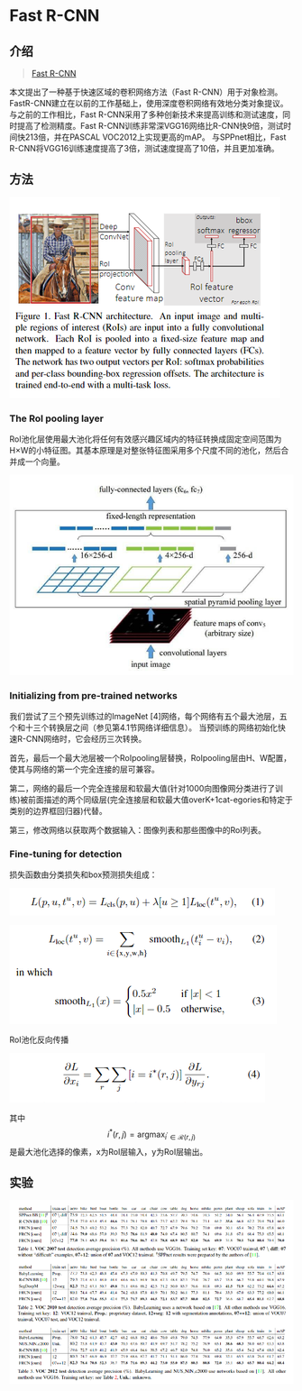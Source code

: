 # Fast R-CNN

## 介绍

> [Fast R-CNN](http://www.cv-foundation.org/openaccess/content_iccv_2015/papers/Girshick_Fast_R-CNN_ICCV_2015_paper.pdf)

本文提出了一种基于快速区域的卷积网络方法（Fast R-CNN）用于对象检测。 FastR-CNN建立在以前的工作基础上，使用深度卷积网络有效地分类对象提议。 与之前的工作相比，Fast R-CNN采用了多种创新技术来提高训练和测试速度，同时提高了检测精度。Fast R-CNN训练非常深VGG16网络比R-CNN快9倍，测试时间快213倍，并在PASCAL VOC2012上实现更高的mAP。 与SPPnet相比，Fast R-CNN将VGG16训练速度提高了3倍，测试速度提高了10倍，并且更加准确。

## 方法

![](../../.gitbook/assets/image%20%28216%29.png)

### The RoI pooling layer

RoI池化层使用最大池化将任何有效感兴趣区域内的特征转换成固定空间范围为H×W的小特征图。其基本原理是对整张特征图采用多个尺度不同的池化，然后合并成一个向量。

![](../../.gitbook/assets/image%20%28143%29.png)



### Initializing from pre-trained networks

我们尝试了三个预先训练过的ImageNet \[4\]网络，每个网络有五个最大池层，五个和十三个转换层之间（参见第4.1节网络详细信息）。 当预训练的网络初始化快速R-CNN网络时，它会经历三次转换。

首先，最后一个最大池层被一个RoIpooling层替换，RoIpooling层由H、W配置，使其与网络的第一个完全连接的层可兼容。

第二，网络的最后一个完全连接层和软最大值\(针对1000向图像网分类进行了训练\)被前面描述的两个同级层\(完全连接层和软最大值overK+1cat-egories和特定于类别的边界框回归器\)代替。

第三，修改网络以获取两个数据输入：图像列表和那些图像中的RoI列表。

### Fine-tuning for detection

损失函数由分类损失和box预测损失组成：

![](../../.gitbook/assets/image%20%28101%29.png)

![](../../.gitbook/assets/image%20%28157%29.png)

RoI池化反向传播

![](../../.gitbook/assets/image%20%28139%29.png)

其中 $$i^{*}(r, j)=\operatorname{argmax}_{i^{\prime} \in \mathcal{R}(r, j)}$$ 是最大池化选择的像素，x为RoI层输入，y为RoI层输出。

## 实验

![](../../.gitbook/assets/image%20%28117%29.png)

